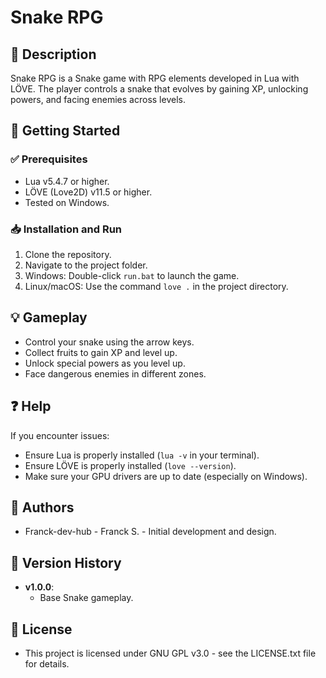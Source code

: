 # Snake RPG
## 📌 Description
Snake RPG is a Snake game with RPG elements developed in Lua with LÖVE.
The player controls a snake that evolves by gaining XP, unlocking powers, and facing enemies across levels.

## 🚀 Getting Started
### ✅ Prerequisites
   - Lua v5.4.7 or higher.
   - LÖVE (Love2D) v11.5 or higher.
   - Tested on Windows.

### 📥 Installation and Run
1. Clone the repository.
2. Navigate to the project folder.
3. Windows: Double-click `run.bat` to launch the game.
4. Linux/macOS: Use the command `love .` in the project directory.

## 💡 Gameplay
- Control your snake using the arrow keys.
- Collect fruits to gain XP and level up.
- Unlock special powers as you level up.
- Face dangerous enemies in different zones.

## ❓ Help
If you encounter issues:
   - Ensure Lua is properly installed (`lua -v` in your terminal).
   - Ensure LÖVE is properly installed (`love --version`).
   - Make sure your GPU drivers are up to date (especially on Windows).

## 👥 Authors
- Franck-dev-hub - Franck S. - Initial development and design.

## 📝 Version History
- **v1.0.0**:
  - Base Snake gameplay.

## 📜 License
- This project is licensed under GNU GPL v3.0 - see the LICENSE.txt file for details.